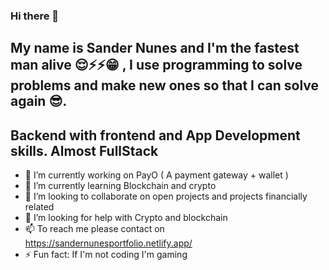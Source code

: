 ### Hi there 👋
## My name is Sander Nunes and I'm the fastest man alive 😌⚡⚡😁 , I use programming to solve problems and make new ones so that I can solve again 😎. 
## Backend with frontend and App Development skills. Almost FullStack 


- 🔭 I’m currently working on PayO ( A payment gateway + wallet ) 
- 🌱 I’m currently learning Blockchain and crypto
- 👯 I’m looking to collaborate on open projects and projects financially related 
- 🤔 I’m looking for help with Crypto and blockchain 
- 📫 To reach me please contact on https://sandernunesportfolio.netlify.app/
- ⚡ Fun fact: If I'm not coding I'm gaming 
